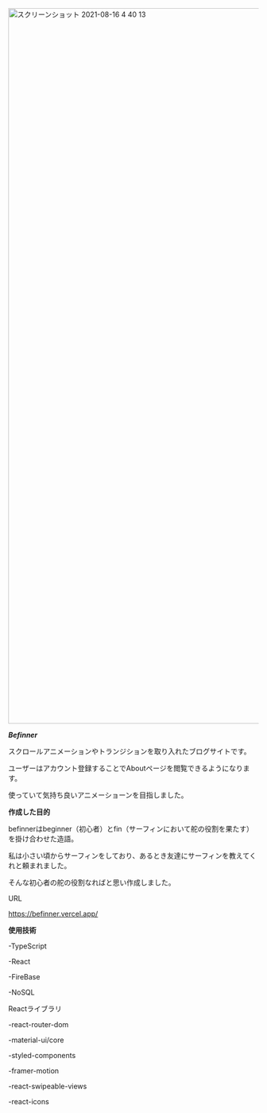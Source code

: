 <img width="1440" alt="スクリーンショット 2021-08-16 4 40 13" src="https://user-images.githubusercontent.com/76087062/129490458-2c3ab42d-e2d0-4f0b-a817-03bb5246eefe.png">


***Befinner***

スクロールアニメーションやトランジションを取り入れたブログサイトです。


ユーザーはアカウント登録することでAboutページを閲覧できるようになります。


使っていて気持ち良いアニメーショーンを目指しました。



**作成した目的**


befinnerはbeginner（初心者）とfin（サーフィンにおいて舵の役割を果たす）を掛け合わせた造語。


私は小さい頃からサーフィンをしており、あるとき友達にサーフィンを教えてくれと頼まれました。


そんな初心者の舵の役割なればと思い作成しました。


URL


<https://befinner.vercel.app/>



**使用技術**


-TypeScript


-React


-FireBase


-NoSQL



Reactライブラリ


-react-router-dom 


-material-ui/core 


-styled-components 


-framer-motion 


-react-swipeable-views 


-react-icons 


